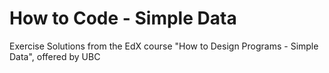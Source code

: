 # How to Code - Simple Data
Exercise Solutions from the EdX course "How to Design Programs - Simple Data", offered by UBC
